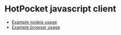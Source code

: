 # HotPocket javascript client

- [Example nodejs usage](https://github.com/HotPocketDev/hp-js-client/blob/main/example/client.js)
- [Example browser usage](https://github.com/HotPocketDev/hp-js-client/blob/main/example/browser-example.html)
